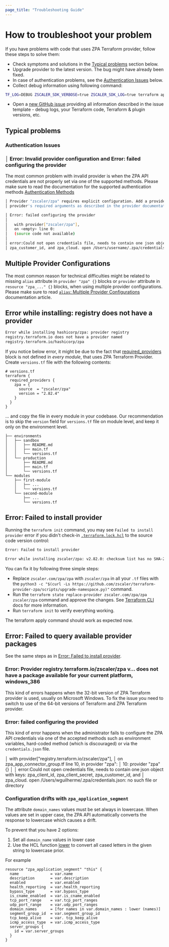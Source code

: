 ```yaml
---
page_title: "Troubleshooting Guide"
---
```


# How to troubleshoot your problem

If you have problems with code that uses ZPA Terraform provider, follow these steps to solve them:

* Check symptoms and solutions in the [Typical problems](#typical-problems) section below.
* Upgrade provider to the latest version. The bug might have already been fixed.
* In case of authentication problems, see the [Authentication Issues](#authentication-issues) below.
* Collect debug information using following command:

```sh
TF_LOG=DEBUG ZSCALER_SDK_VERBOSE=true ZSCALER_SDK_LOG=true terraform apply -no-color 2>&1 |tee tf-debug.log
```

* Open a [new GitHub issue](https://github.com/zscaler/terraform-provider-zpa/issues/new/choose) providing all information described in the issue template - debug logs, your Terraform code, Terraform & plugin versions, etc.

## Typical problems

### Authentication Issues

### │ Error: Invalid provider configuration and Error: failed configuring the provider

The most common problem with invalid provider is when the ZPA API credentials are not properly set via one of the supported methods. Please make sure to read the documentation for the supported authentication methods [Authentication Methods](https://registry.terraform.io/providers/zscaler/zpa/latest/docs)

```sh
│ Provider "zscaler/zpa" requires explicit configuration. Add a provider block to the root module and configure the
│ provider's required arguments as described in the provider documentation.
```

```sh
│ Error: failed configuring the provider
│
│   with provider["zscaler/zpa"],
│   on <empty> line 0:
│   (source code not available)
│
│ error:Could not open credentials file, needs to contain one json object with keys: zpa_client_id, zpa_client_secret,
│ zpa_customer_id, and zpa_cloud. open /Users/username/.zpa/credentials.json: no such file or directory
```

## Multiple Provider Configurations

The most common reason for technical difficulties might be related to missing `alias` attribute in `provider "zpa" {}` blocks or `provider` attribute in `resource "zpa_..." {}` blocks, when using multiple provider configurations. Please make sure to read [`alias`: Multiple Provider Configurations](https://www.terraform.io/docs/language/providers/configuration.html#alias-multiple-provider-configurations) documentation article.

## Error while installing: registry does not have a provider

```sh
Error while installing hashicorp/zpa: provider registry
registry.terraform.io does not have a provider named
registry.terraform.io/hashicorp/zpa
```

If you notice below error, it might be due to the fact that [required_providers](https://www.terraform.io/docs/language/providers/requirements.html#requiring-providers) block is not defined in *every module*, that uses ZPA Terraform Provider. Create `versions.tf` file with the following contents:

```hcl
# versions.tf
terraform {
  required_providers {
    zpa = {
      source  = "zscaler/zpa"
      version = "2.82.4"
    }
  }
}
```

... and copy the file in every module in your codebase. Our recommendation is to skip the `version` field for `versions.tf` file on module level, and keep it only on the environment level.

```
├── environments
│   ├── sandbox
│   │   ├── README.md
│   │   ├── main.tf
│   │   └── versions.tf
│   └── production
│       ├── README.md
│       ├── main.tf
│       └── versions.tf
└── modules
    ├── first-module
    │   ├── ...
    │   └── versions.tf
    └── second-module
        ├── ...
        └── versions.tf
```

## Error: Failed to install provider

Running the `terraform init` command, you may see `Failed to install provider` error if you didn't check-in [`.terraform.lock.hcl`](https://www.terraform.io/language/files/dependency-lock#lock-file-location) to the source code version control:

```sh
Error: Failed to install provider

Error while installing zscaler/zpa: v2.82.0: checksum list has no SHA-256 hash for "https://github.com/zscaler/terraform-provider-zpa/releases/download/v2.82.0/terraform-provider-zpa_2.82.0_darwin_amd64.zip"
```

You can fix it by following three simple steps:

* Replace `zscaler.com/zpa/zpa` with `zscaler/zpa` in all your `.tf` files with the `python3 -c "$(curl -Ls https://github.com/zscaler/terraform-provider-zpa/scripts/upgrade-namespace.py)"` command.
* Run the `terraform state replace-provider zscaler.com/zpa/zpa zscaler/zpa` command and approve the changes. See [Terraform CLI](https://www.terraform.io/cli/commands/state/replace-provider) docs for more information.
* Run `terraform init` to verify everything working.

The terraform apply command should work as expected now.

## Error: Failed to query available provider packages

See the same steps as in [Error: Failed to install provider](#error-failed-to-install-provider).

### Error: Provider registry.terraform.io/zscaler/zpa v... does not have a package available for your current platform, windows_386

This kind of errors happens when the 32-bit version of ZPA Terraform provider is used, usually on Microsoft Windows. To fix the issue you need to switch to use of the 64-bit versions of Terraform and ZPA Terraform provider.

### Error: failed configuring the provided

This kind of error happens when the administrator fails to configure the ZPA API credentials via one of the accepted methods such as environment variables, hard-coded method (which is discouraged) or via the `credentials.json` file.

│   with provider["registry.terraform.io/zscaler/zpa"],
│   on zpa_app_connector_group.tf line 10, in provider "zpa":
│   10: provider "zpa" {}
│
│ error:Could not open credentials file, needs to contain one json object with keys: zpa_client_id, zpa_client_secret, zpa_customer_id, and
│ zpa_cloud. open /Users/wguilherme/.zpa/credentials.json: no such file or directory

### Configuration drifts with `zpa_application_segment`

The attribute `domain_names` values must be set always in lowercase. When values are set in upper case, the ZPA API automatically converts the response to lowercase which causes a drift.

To prevent that you have 2 options:

1. Set all `domain_name` values in lower case
2. Use the HCL function [lower](https://developer.hashicorp.com/terraform/language/functions/lower) to convert all cased letters in the given string to lowercase prior.

For example

```hcl
resource "zpa_application_segment" "this" {
  name              = var.name
  description       = var.description
  enabled           = var.enabled
  health_reporting  = var.health_reporting
  bypass_type       = var.bypass_type
  is_cname_enabled  = var.is_cname_enabled
  tcp_port_range    = var.tcp_port_ranges
  udp_port_range    = var.udp_port_ranges
  domain_names      = [for names in var.domain_names : lower (names)]
  segment_group_id  = var.segment_group_id
  tcp_keep_alive    = var. tcp_keep_alive
  icmp_access_type  = var.icmp_access_type
  server_groups {
    id = var.server_groups
  }
}
```
